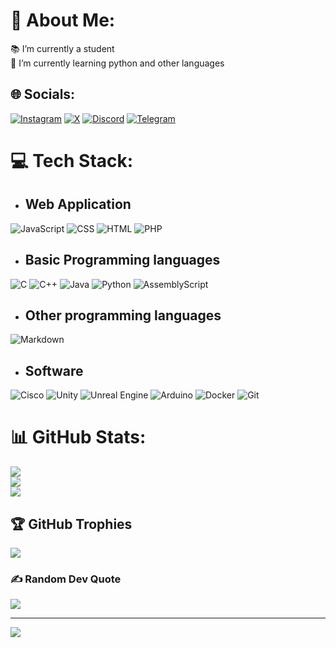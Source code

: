 # 💫 About Me:
📚 I’m currently a student<br>🌱 I’m currently learning python and other languages


## 🌐 Socials:
[![Instagram](https://img.shields.io/badge/Instagram-%23E4405F.svg?style=for-the-badge&logo=Instagram&logoColor=white)](https://instagram.com/samuele.debona)  [![X](https://img.shields.io/badge/X-%23000000.svg?style=for-the-badge&logo=X&logoColor=white)](https://x.com/ScimmiaDiMare)  [![Discord](https://img.shields.io/badge/Discord-%237289DA.svg?style=for-the-badge&logo=discord&logoColor=white)](https://discord.com/users/byfybyny)  [![Telegram](https://img.shields.io/badge/Telegram-2CA5E0?style=for-the-badge&logo=telegram&logoColor=white)](https://t.me/byfybyny)



# 💻 Tech Stack:
- ## Web Application
![JavaScript](https://img.shields.io/badge/javascript-%23F7DF1E.svg?style=for-the-badge&logo=javascript&logoColor=black)  ![CSS](https://img.shields.io/badge/css3-%231572B6.svg?style=for-the-badge&logo=css3&logoColor=white)  ![HTML](https://img.shields.io/badge/html5-%23E34F26.svg?style=for-the-badge&logo=html5&logoColor=white)  ![PHP](https://img.shields.io/badge/php-%23777BB4.svg?style=for-the-badge&logo=php&logoColor=white)
- ## Basic Programming languages
![C](https://img.shields.io/badge/c-%2300599C.svg?style=for-the-badge&logo=c&logoColor=white)  ![C++](https://img.shields.io/badge/C++-%2300599C.svg?style=for-the-badge&logo=c%2B%2B&logoColor=white)  ![Java](https://img.shields.io/badge/java-%23ED8B00.svg?style=for-the-badge&logo=openjdk&logoColor=white)  ![Python](https://img.shields.io/badge/python-3670A0?style=for-the-badge&logo=python&logoColor=ffdd54)  ![AssemblyScript](https://img.shields.io/badge/assembly%20script-%23000000.svg?style=for-the-badge&logo=assemblyscript&logoColor=white)
- ## Other programming languages
![Markdown](https://img.shields.io/badge/markdown-%23000000.svg?style=for-the-badge&logo=markdown&logoColor=white)
- ## Software
![Cisco](https://img.shields.io/badge/cisco-%23049fd9.svg?style=for-the-badge&logo=cisco&logoColor=black)  ![Unity](https://img.shields.io/badge/unity-%23000000.svg?style=for-the-badge&logo=unity&logoColor=white)  ![Unreal Engine](https://img.shields.io/badge/unrealengine-%23313131.svg?style=for-the-badge&logo=unrealengine&logoColor=white)  ![Arduino](https://img.shields.io/badge/-Arduino-00979D?style=for-the-badge&logo=Arduino&logoColor=white)  ![Docker](https://img.shields.io/badge/docker-%230db7ed.svg?style=for-the-badge&logo=docker&logoColor=white)  ![Git](https://img.shields.io/badge/git-%23F05032.svg?style=for-the-badge&logo=git&logoColor=white)




# 📊 GitHub Stats:
![](https://github-readme-stats.vercel.app/api?username=byfybyny&theme=dark&hide_border=false&include_all_commits=false&count_private=false)<br/>
![](https://github-readme-streak-stats.herokuapp.com/?user=byfybyny&theme=dark&hide_border=false)<br/>
![](https://github-readme-stats.vercel.app/api/top-langs/?username=byfybyny&theme=dark&hide_border=false&include_all_commits=false&count_private=false&layout=compact)

## 🏆 GitHub Trophies
![](https://github-profile-trophy.vercel.app/?username=byfybyny&theme=radical&no-frame=false&no-bg=true&margin-w=4)

### ✍️ Random Dev Quote
![](https://quotes-github-readme.vercel.app/api?type=vetical&theme=merko)

---
[![](https://visitcount.itsvg.in/api?id=byfybyny&icon=0&color=0)](https://visitcount.itsvg.in)

<!-- Proudly created with GPRM ( https://gprm.itsvg.in ) -->
